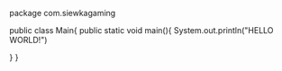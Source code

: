 package com.siewkagaming

public class Main{
     public static void main(){
       System.out.println("HELLO WORLD!")
  
 }
}
